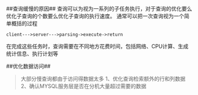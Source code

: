 ##查询缓慢的原因##
查询可以为视为一系列的子任务执行，对于查询的优化要么优化子查询的个数要么优化子查询的执行速度。
通常可以把一次查询视为一个简单概括的过程
```
client--->server--->parsing->execute->return
```
在完成这些任务时，查询需要在不同地方花费时间，包括网络、CPU计算、生成统计信息、执行计划等

##优化数据访问##
>大部分慢查询都由于访问得数据太多
1、优化查询检索额外的行和列数据
2、确认MYSQL服务层是否在分机大量超过需要的数据



